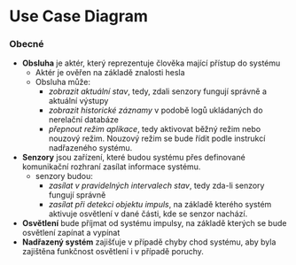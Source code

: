 # Use Case Diagram

### Obecné
- **Obsluha** je aktér, který reprezentuje člověka mající přístup do systému
	- Aktér je ověřen na základě znalosti hesla
	- Obsluha může:
		- *zobrazit aktuální stav*, tedy, zdali senzory fungují správně a aktuální výstupy
		- *zobrazit historické záznamy* v podobě logů ukládaných do nerelační databáze
		- *přepnout režim aplikace*, tedy aktivovat běžný režim nebo nouzový režim. Nouzový režim se bude řídit podle instrukcí nadřazeného systému.
- **Senzory** jsou zařízení, které budou systému přes definované komunikační rozhraní zasílat informace systému.
	- senzory budou:
		- *zasílat v pravidelných intervalech stav*, tedy zda-li senzory fungují správně
		- *zasílat při detekci objektu impuls*, na základě kterého systém aktivuje osvětlení v dané části, kde se senzor nachází.
- **Osvětlení** bude příjmat od systému impulsy, na základě kterých se bude osvětlení zapínat a vypínat
- **Nadřazený systém** zajišťuje v případě chyby chod systému, aby byla zajištěna funkčnost osvětlení i v případě poruchy.
